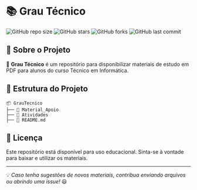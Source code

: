 # 📚 Grau Técnico

![GitHub repo size](https://img.shields.io/github/repo-size/MarianaMilaniMatos/GrauTecnico?style=for-the-badge)
![GitHub stars](https://img.shields.io/github/stars/MarianaMilaniMatos/GrauTecnico?style=for-the-badge)
![GitHub forks](https://img.shields.io/github/forks/MarianaMilaniMatos/GrauTecnico?style=for-the-badge)
![GitHub last commit](https://img.shields.io/github/last-commit/MarianaMilaniMatos/GrauTecnico?style=for-the-badge)

## 📌 Sobre o Projeto

🎯 **Grau Técnico** é um repositório para disponibilizar materiais de estudo em PDF para alunos do curso Técnico em Informática.

## 📂 Estrutura do Projeto

```
📦 GrauTecnico
├── 📁 Material_Apoio
├── 📁 Atividades
├── 📄 README.md
```

## 📜 Licença

Este repositório está disponível para uso educacional. Sinta-se à vontade para baixar e utilizar os materiais.

---

💡 *Caso tenha sugestões de novos materiais, contribua enviando arquivos ou abrindo uma issue!* 😃

